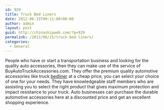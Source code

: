 ```yaml
---
id: 929
title: Truck Bed Liners
date: 2012-06-15T00:11:00+00:00
author: admin
layout: post
guid: http://chinashipweb.com/?p=929
permalink: /2012/06/15/truck-bed-liners/
categories:
  - General
---
```

People who have or start a transportation business and looking for the quality auto accessories, then they can make use of the service of BuyAutoTruckAccessories.com. They offer the premium quality automotive accessories like truck [bedliner](http://www.buyautotruckaccessories.com/categories.cfm/cf-bin/cn.truck-bed-liners/gid.101001002/) at a cheap price, you can select your choice of one for your needs. They have knowledgeable staff members who are assisting you to select the right product that gives maximum protection and impact resistance to your truck. Auto businesses can purchase the durable automotive accessories here at a discounted price and get an excellent shopping experience.